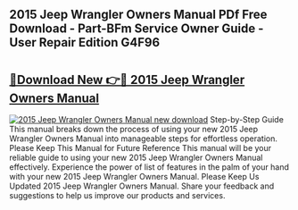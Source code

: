 ## 2015 Jeep Wrangler Owners Manual PDf Free Download - Part-BFm Service Owner Guide - User Repair Edition G4F96

# <h2><a href="http://bc3975.oget.top/?id=2015+Jeep+Wrangler+Owners+Manual">🔗Download New 👉🔴 2015 Jeep Wrangler Owners Manual</a></h2>

[![2015 Jeep Wrangler Owners Manual new download](https://i.imgur.com/5g1atiW.png)](http://bc3975.oget.top/?id=2015+Jeep+Wrangler+Owners+Manual)
Step-by-Step Guide This manual breaks down the process of using your new 2015 Jeep Wrangler Owners Manual into manageable steps for effortless operation. Please Keep This Manual for Future Reference This manual will be your reliable guide to using your new 2015 Jeep Wrangler Owners Manual effectively. Experience the power of list of features in the palm of your hand with your new 2015 Jeep Wrangler Owners Manual. Please Keep Us Updated 2015 Jeep Wrangler Owners Manual. Share your feedback and suggestions to help us improve our products and services.
